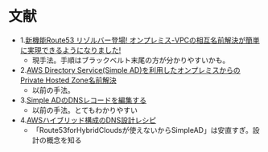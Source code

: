# 文献
- 1.[新機能Route53 リゾルバー登場! オンプレミス-VPCの相互名前解決が簡単に実現できるようになりました!](https://dev.classmethod.jp/articles/route53-resolver/)
  - 現手法。手順はブラックベルト末尾の方が分かりやすいかも。
- 2.[AWS Directory Service(Simple AD)を利用したオンプレミスからのPrivate Hosted Zone名前解決](https://dev.classmethod.jp/articles/private-dns-forwarder-by-simple-ad/)
  - 以前の手法。
- 3.[Simple ADのDNSレコードを編集する](https://dev.classmethod.jp/articles/edit-simple-ad-dns-record/)
  - 以前の手法。とてもわかりやすい
- 4.[AWSハイブリッド構成のDNS設計レシピ](https://dev.classmethod.jp/articles/aws-hybrid-cloud-dns-designs/)
  - 「Route53forHybridCloudsが使えないからSimpleAD」は安直すぎ。設計の概念を知る  
